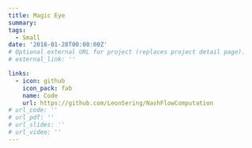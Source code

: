 ```yaml
---
title: Magic Eye
summary: 
tags:
  - Small
date: '2018-01-28T00:00:00Z'
# Optional external URL for project (replaces project detail page).
# external_link: ''

links:
  - icon: github
    icon_pack: fab
    name: Code
    url: https://github.com/LeonSering/NashFlowComputation
# url_code: ''
# url_pdf: ''
# url_slides: ''
# url_video: ''
---
```

